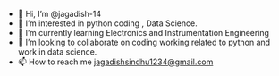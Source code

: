 - 👋 Hi, I’m @jagadish-14
- 👀 I’m interested in python coding , Data Science.
- 🌱 I’m currently learning Electronics and Instrumentation Engineering
- 💞️ I’m looking to collaborate on coding working related to python and work in data science.
- 📫 How to reach me jagadishsindhu1234@gmail.com

<!---
jagadish-14/jagadish-14 is a ✨ special ✨ repository because its `README.md` (this file) appears on your GitHub profile.
You can click the Preview link to take a look at your changes.
--->
